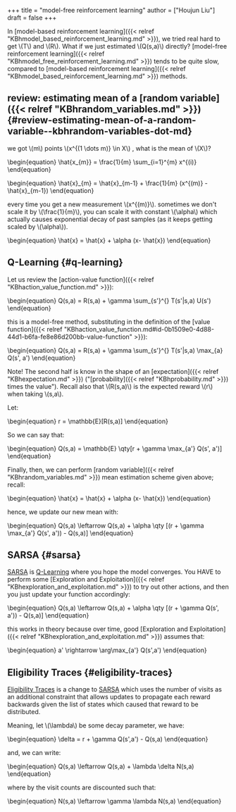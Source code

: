 +++
title = "model-free reinforcement learning"
author = ["Houjun Liu"]
draft = false
+++

In [model-based reinforcement learning]({{< relref "KBhmodel_based_reinforcement_learning.md" >}}), we tried real hard to get \\(T\\) and \\(R\\). What if we just estimated \\(Q(s,a)\\) directly? [model-free reinforcement learning]({{< relref "KBhmodel_free_reinforcement_learning.md" >}}) tends to be quite slow, compared to [model-based reinforcement learning]({{< relref "KBhmodel_based_reinforcement_learning.md" >}}) methods.


## review: estimating mean of a [random variable]({{< relref "KBhrandom_variables.md" >}}) {#review-estimating-mean-of-a-random-variable--kbhrandom-variables-dot-md}

we got \\(m\\) points \\(x^{(1 \dots m)} \in X\\) , what is the mean of \\(X\\)?

\begin{equation}
\hat{x\_{m}} = \frac{1}{m} \sum\_{i=1}^{m} x^{(i)}
\end{equation}

\begin{equation}
\hat{x}\_{m} = \hat{x}\_{m-1} + \frac{1}{m} (x^{(m)} - \hat{x}\_{m-1})
\end{equation}

every time you get a new measurement \\(x^{(m)}\\). sometimes we don't scale it by \\(\frac{1}{m}\\), you can scale it with constant \\(\alpha\\) which actually causes exponential decay of past samples (as it keeps getting scaled by \\(\alpha\\)).

\begin{equation}
\hat{x} = \hat{x} + \alpha (x- \hat{x})
\end{equation}


## Q-Learning {#q-learning}

Let us review the [action-value function]({{< relref "KBhaction_value_function.md" >}}):

\begin{equation}
Q(s,a) = R(s,a) + \gamma \sum\_{s'}^{} T(s'|s,a) U(s')
\end{equation}

this is a model-free method, substituting in the definition of the [value function]({{< relref "KBhaction_value_function.md#id-0b1509e0-4d88-44d1-b6fa-fe8e86d200bb-value-function" >}}):

\begin{equation}
Q(s,a) = R(s,a) + \gamma \sum\_{s'}^{} T(s'|s,a) \max\_{a} Q(s', a')
\end{equation}

Note! The second half is know in the shape of an [expectation]({{< relref "KBhexpectation.md" >}}) ("[probability]({{< relref "KBhprobability.md" >}}) times the value"). Recall also that \\(R(s,a)\\) is the expected reward \\(r\\) when taking \\(s,a\\).

Let:

\begin{equation}
r = \mathbb{E}[R(s,a)]
\end{equation}

So we can say that:

\begin{equation}
Q(s,a) = \mathbb{E} \qty[r + \gamma \max\_{a'} Q(s', a')]
\end{equation}

Finally, then, we can perform [random variable]({{< relref "KBhrandom_variables.md" >}}) mean estimation scheme given above; recall:

\begin{equation}
\hat{x} = \hat{x} + \alpha (x- \hat{x})
\end{equation}

hence, we update our new mean with:

\begin{equation}
Q(s,a) \leftarrow Q(s,a)  + \alpha \qty [(r + \gamma \max\_{a'} Q(s', a')) - Q(s,a)]
\end{equation}


## SARSA {#sarsa}

[SARSA](#sarsa) is [Q-Learning](#q-learning) where you hope the model converges. You HAVE to perform some [Exploration and Exploitation]({{< relref "KBhexploration_and_exploitation.md" >}}) to try out other actions, and then you just update your function accordingly:

\begin{equation}
Q(s,a) \leftarrow Q(s,a)  + \alpha \qty [(r + \gamma  Q(s', a')) - Q(s,a)]
\end{equation}

this works in theory because over time, good [Exploration and Exploitation]({{< relref "KBhexploration_and_exploitation.md" >}}) assumes that:

\begin{equation}
a' \rightarrow \arg\max\_{a'} Q(s',a')
\end{equation}


## Eligibility Traces {#eligibility-traces}

[Eligibility Traces](#eligibility-traces) is a change to [SARSA](#sarsa) which uses the number of visits as an additional constraint that allows updates to propagate each reward backwards given the list of states which caused that reward to be distributed.

Meaning, let \\(\lambda\\) be some decay parameter, we have:

\begin{equation}
\delta = r + \gamma Q(s',a') - Q(s,a)
\end{equation}

and, we can write:

\begin{equation}
Q(s,a) \leftarrow Q(s,a) + \lambda \delta N(s,a)
\end{equation}

where by the visit counts are discounted such that:

\begin{equation}
N(s,a) \leftarrow \gamma \lambda N(s,a)
\end{equation}
